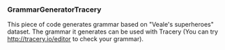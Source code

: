 ### GrammarGeneratorTracery

This piece of code generates grammar based on "Veale's superheroes" dataset.
The grammar it generates can be used with Tracery (You can try http://tracery.io/editor to check your grammar).
